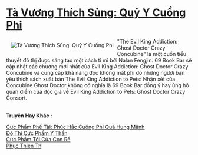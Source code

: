 <a href="https://truyenwiki.net/ta-vuong-thich-sung-quy-y-cuong-phi.35782/" title="Tà Vương Thích Sủng: Quỷ Y Cuồng Phi"><h1>Tà Vương Thích Sủng: Quỷ Y Cuồng Phi</h1></a><div style="display:table"><img align="right" style="float: left; padding: 10px;" src="https://truyenwiki.net/a/img/str/src/35782.jpg" alt="Tà Vương Thích Sủng: Quỷ Y Cuồng Phi">"The Evil King Addiction: Ghost Doctor Crazy Concubine" là một cuốn tiểu thuyết đô thị được sáng tạo một cách tỉ mỉ bởi Nalan Fengjin. 69 Book Bar sẽ cập nhật các chương mới nhất của Evil King Addiction: Ghost Doctor Crazy Concubine và cung cấp khả năng đọc không mất phí do những người bạn yêu thích sách xuất bản The Evil King Addiction to Pets: Nhận xét của Concubine Ghost Doctor không có nghĩa là 69 Book Bar đồng ý hay ủng hộ quan điểm của độc giả về Evil King Addiction to Pets: Ghost Doctor Crazy Consort.</div><p><br><b>Truyện Hay Khác :</b></p><a href="https://truyenwiki.net/cuc-pham-phe-tai-phuc-hac-cuong-phi-qua-hung-manh.37042/" alt="Cực Phẩm Phế Tài: Phúc Hắc Cuồng Phi Quá Hung Mãnh">Cực Phẩm Phế Tài: Phúc Hắc Cuồng Phi Quá Hung Mãnh</a><br/><a href="https://sangtacviet.wordpress.com/2020/10/22/do-thi-cuc-pham-y-than/" alt="Đô Thị Cực Phẩm Y Thần">Đô Thị Cực Phẩm Y Thần</a><br/><a href="https://sangtacviet.wordpress.com/2020/10/22/cuc-pham-toi-cua-con-re/" alt="Cực Phẩm Tới Cửa Con Rể">Cực Phẩm Tới Cửa Con Rể</a><br/><a href="https://sangtacviet.wordpress.com/2020/10/22/phuc-thien-thi/" alt="Phục Thiên Thị">Phục Thiên Thị</a><br/>
